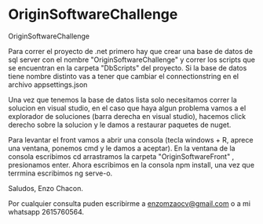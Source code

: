 # OriginSoftwareChallenge
OriginSoftwareChallenge

Para correr el proyecto de .net primero hay que crear una base de datos de sql server con el nombre "OriginSoftwareChallenge" y correr los scripts que se encuentran en la carpeta "DbScripts" del proyecto. Si la base de datos tiene nombre distinto vas a tener que cambiar el connectionstring en el archivo appsettings.json

Una vez que tenemos la base de datos lista solo necesitamos correr la solucion en visual studio, en el caso que haya algun problema vamos a el explorador de soluciones (barra derecha en visual studio), hacemos click derecho sobre la solucion y le damos a restaurar paquetes de nuget.

Para levantar el front vamos a abrir una consola (tecla windows + R, aprece una ventana, ponemos cmd y le damos a aceptar).
En la ventana de la consola escribimos cd arrastramos la carpeta "OriginSoftwareFront" , presionamos enter. Ahora escribimos en la consola npm install, una vez que terrmina escribimos ng serve-o.

Saludos, Enzo Chacon.

Por cualquier consulta puden escribirme a enzomzaocv@gmail.com o a mi whatsapp 2615760564.
